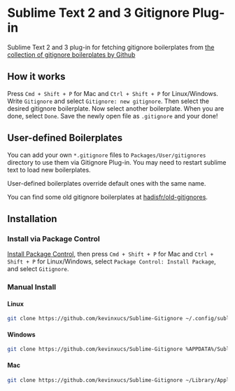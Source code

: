 # Sublime Text 2 and 3 Gitignore Plug-in

Sublime Text 2 and 3 plug-in for fetching gitignore boilerplates from [the collection of gitignore boilerplates by Github](https://github.com/github/gitignore)

## How it works

Press `Cmd + Shift + P` for Mac and `Ctrl + Shift + P` for Linux/Windows.
Write `Gitignore` and select `Gitignore: new gitignore`.
Then select the desired gitignore boilerplate.
Now select another boilerplate. When you are done, select `Done`.
Save the newly open file as `.gitignore` and your done!

## User-defined Boilerplates

You can add your own `*.gitignore` files to `Packages/User/gitignores` directory to use them via Gitignore Plug-in.
You may need to restart sublime text to load new boilerplates.

User-defined boilerplates override default ones with the same name.

You can find some old gitignore boilerplates at [hadisfr/old-gitignores](https://github.com/hadisfr/old-gitignores).

## Installation

### Install via Package Control

[Install Package Control](https://packagecontrol.io/installation),
then press `Cmd + Shift + P` for Mac and `Ctrl + Shift + P` for Linux/Windows,
select `Package Control: Install Package`,
and select `Gitignore`.

### Manual Install

#### Linux

```bash
git clone https://github.com/kevinxucs/Sublime-Gitignore ~/.config/sublime-text-3/Packages/Gitignore
```

#### Windows

```bash
git clone https://github.com/kevinxucs/Sublime-Gitignore %APPDATA%/Sublime\ Text\ 3/Packages/Gitignore
```


#### Mac

```bash
git clone https://github.com/kevinxucs/Sublime-Gitignore ~/Library/Application\ Support/Sublime\ Text\ 3/Packages/Gitignore
```
